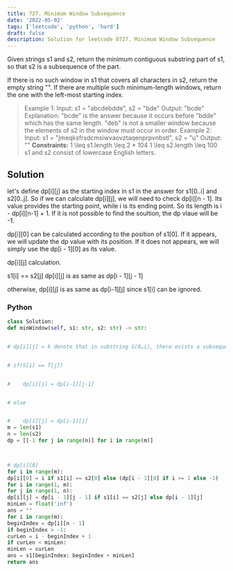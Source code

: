 ```yaml
---
title: 727. Minimum Window Subsequence
date: '2022-05-02'
tags: ['leetcode', 'python', 'hard']
draft: false
description: Solution for leetcode 0727. Minimum Window Subsequence
---
```



Given strings s1 and s2, return the minimum contiguous substring part of s1, so that s2 is a subsequence of the part.

If there is no such window in s1 that covers all characters in s2, return the empty string "". If there are multiple such minimum-length windows, return the one with the left-most starting index.

> Example 1:
> Input: s1 = "abcdebdde", s2 = "bde"
> Output: "bcde"
> Explanation:
> "bcde" is the answer because it occurs before "bdde" which has the same length.
> "deb" is not a smaller window because the elements of s2 in the window must occur in order.
> Example 2:
> Input: s1 = "jmeqksfrsdcmsiwvaovztaqenprpvnbstl", s2 = "u"
> Output: ""
**Constraints:**
> 1 <TeX>\leq</TeX> s1.length <TeX>\leq</TeX> 2 * 104
> 1 <TeX>\leq</TeX> s2.length <TeX>\leq</TeX> 100
> s1 and s2 consist of lowercase English letters.


## Solution
let's define dp[i][j] as the starting index in s1 in the answer for s1[0..i] and s2[0..j]. So if we can calculate dp[i][j], we will need to check dp[i][n - 1]. Its value provides the starting point, while i is its ending point. So its length is i - dp[i][n-1] + 1. If it is not possible to find the soultion, the dp vlaue will be -1.

dp[i][0] can be calculated according to the position of s1[0]. If it appears, we will update the dp value with its position. If it does not appears, we will simply use the dp[i - 1][0] as its value.

dp[i][j] calculation.

s1[i] == s2[j] dp[i][j] is as same as dp[i - 1][j - 1]

otherwise, dp[i][j] is as same as dp[i-1][j] since s1[i] can be ignored.



### Python
```python
class Solution:
def minWindow(self, s1: str, s2: str) -> str:


# dp[i][j] = k denote that in substring S(0…i), there exists a subsequence corresponding to T(0…j) starting at index k of S


# if(S[i] == T[j])


#    dp[i][j] = dp[i-1][j-1]


# else


#    dp[i][j] = dp[i-1][j]
m = len(s1)
n = len(s2)
dp = [[-1 for j in range(n)] for i in range(m)]



# dp[i][0]
for i in range(m):
dp[i][0] = i if s1[i] == s2[0] else (dp[i - 1][0] if i >= 1 else -1)
for i in range(1, m):
for j in range(1, n):
dp[i][j] = dp[i - 1][j - 1] if s1[i] == s2[j] else dp[i - 1][j]
minLen = float('inf')
ans = ""
for i in range(m):
beginIndex = dp[i][n - 1]
if beginIndex > -1:
curLen = i - beginIndex + 1
if curLen < minLen:
minLen = curLen
ans = s1[beginIndex: beginIndex + minLen]
return ans
```
